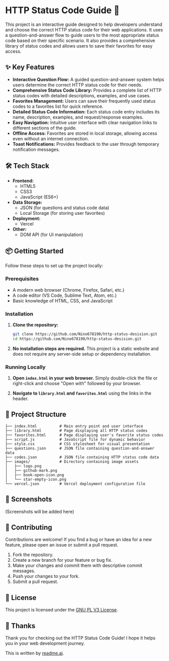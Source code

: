 # HTTP Status Code Guide 🚀

This project is an interactive guide designed to help developers understand and choose the correct HTTP status code for their web applications. It uses a question-and-answer flow to guide users to the most appropriate status code based on their specific scenario. It also provides a comprehensive library of status codes and allows users to save their favorites for easy access.

## ✨ Key Features

- **Interactive Question Flow:**  A guided question-and-answer system helps users determine the correct HTTP status code for their needs.
- **Comprehensive Status Code Library:**  Provides a complete list of HTTP status codes with detailed descriptions, examples, and use cases.
- **Favorites Management:**  Users can save their frequently used status codes to a favorites list for quick reference.
- **Detailed Status Code Information:**  Each status code entry includes its name, description, examples, and request/response examples.
- **Easy Navigation:**  Intuitive user interface with clear navigation links to different sections of the guide.
- **Offline Access:** Favorites are stored in local storage, allowing access even without an internet connection.
- **Toast Notifications:** Provides feedback to the user through temporary notification messages.

## 🛠️ Tech Stack

*   **Frontend:**
    *   HTML5
    *   CSS3
    *   JavaScript (ES6+)
*   **Data Storage:**
    *   JSON (for questions and status code data)
    *   Local Storage (for storing user favorites)
*   **Deployment:**
    *   Vercel
*   **Other:**
    *   DOM API (for UI manipulation)

## 📦 Getting Started

Follow these steps to set up the project locally:

### Prerequisites

*   A modern web browser (Chrome, Firefox, Safari, etc.)
*   A code editor (VS Code, Sublime Text, Atom, etc.)
*   Basic knowledge of HTML, CSS, and JavaScript

### Installation

1.  **Clone the repository:**

    ```bash
    git clone https://github.com/Nino678190/http-status-desision.git
    cd https://github.com/Nino678190/http-status-desision.git
    ```

2.  **No installation steps are required.** This project is a static website and does not require any server-side setup or dependency installation.

### Running Locally

1.  **Open `index.html` in your web browser.**  Simply double-click the file or right-click and choose "Open with" followed by your browser.

2.  **Navigate to `library.html` and `favorites.html`** using the links in the header.

## 📂 Project Structure

```
├── index.html          # Main entry point and user interface
├── library.html        # Page displaying all HTTP status codes
├── favorites.html      # Page displaying user's favorite status codes
├── script.js           # JavaScript file for dynamic behavior
├── style.css           # CSS stylesheet for visual presentation
├── questions.json      # JSON file containing question-and-answer data
├── codes.json          # JSON file containing HTTP status code data
├── images/             # Directory containing image assets
│   ├── logo.png
│   ├── github-mark.png
│   ├── book-open-icon.png
│   └── star-empty-icon.png
└── vercel.json         # Vercel deployment configuration file
```

## 📸 Screenshots

(Screenshots will be added here)

## 🤝 Contributing

Contributions are welcome! If you find a bug or have an idea for a new feature, please open an issue or submit a pull request.

1.  Fork the repository.
2.  Create a new branch for your feature or bug fix.
3.  Make your changes and commit them with descriptive commit messages.
4.  Push your changes to your fork.
5.  Submit a pull request.

## 📝 License

This project is licensed under the [GNU PL V3 License](LICENSE).

## 💖 Thanks

Thank you for checking out the HTTP Status Code Guide! I hope it helps you in your web development journey.

This is written by [readme.ai](https://readme-generator-phi.vercel.app/).
